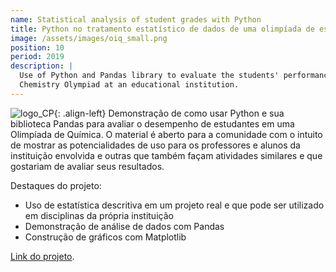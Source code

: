 ```yaml
---
name: Statistical analysis of student grades with Python
title: Python no tratamento estatístico de dados de uma olimpíada de estudantes
image: /assets/images/oiq_small.png
position: 10
period: 2019
description: |
  Use of Python and Pandas library to evaluate the students' performance in a 
  Chemistry Olympiad at an educational institution.
---
```


![logo_CP](/assets/images/oiq_small.png){: .align-left}
Demonstração de como usar Python e sua biblioteca Pandas para avaliar o
desempenho de estudantes em uma Olimpíada de Química. O material é aberto para a
comunidade com o intuito de mostrar as potencialidades de uso para os
professores e alunos da instituição envolvida e outras que também façam
atividades similares e que gostariam de avaliar seus resultados. 

Destaques do projeto:

- Uso de estatística descritiva em um projeto real e que pode ser utilizado em
disciplinas da própria instituição
- Demonstração de análise de dados com Pandas
- Construção de gráficos com Matplotlib

[Link do projeto](https://github.com/chicolucio/estatisticas-oiq-2019).
